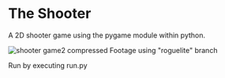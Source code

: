 # The Shooter
A 2D shooter game using the pygame module within python.

![shooter game2 compressed](https://user-images.githubusercontent.com/112262472/192654681-8d082128-814c-4ddb-8aea-f49edaed5569.gif)
Footage using "roguelite" branch

Run by executing run.py
